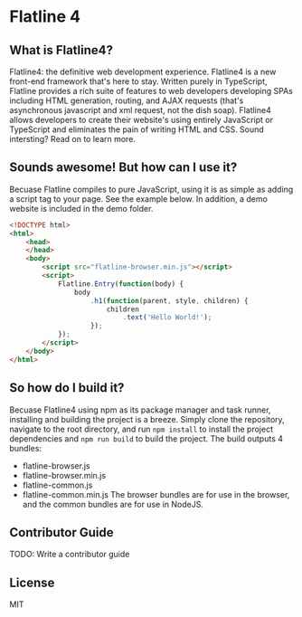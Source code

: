 # Flatline 4

## What is Flatline4?
Flatline4: the definitive web development experience. Flatline4 is a new front-end framework that's here to stay. Written purely in TypeScript, Flatline provides
a rich suite of features to web developers developing SPAs including HTML generation, routing, and AJAX requests (that's asynchronous javascript and xml request, not the dish soap).
Flatline4 allows developers to create their website's using entirely JavaScript or TypeScript and eliminates the pain of writing HTML and CSS. Sound intersting? Read on to learn more.

## Sounds awesome! But how can I use it?
Becuase Flatline compiles to pure JavaScript, using it is as simple as adding a script tag to your page. See the example below. In addition, a demo website is included in the demo folder.
```html
<!DOCTYPE html>
<html>
    <head>
    </head>
    <body>
        <script src="flatline-browser.min.js"></script>
        <script>
            Flatline.Entry(function(body) {
                body
                    .h1(function(parent, style, children) {
                        children
                            .text('Hello World!');
                    });
            });
        </script>
    </body>
</html>
```
  
## So how do I build it?
Becuase Flatline4 using npm as its package manager and task runner, installing and building the project is a breeze. Simply clone the repository, navigate to the root directory,
and run `npm install` to install the project dependencies and `npm run build` to build the project. The build outputs 4 bundles:
* flatline-browser.js
* flatline-browser.min.js
* flatline-common.js
* flatline-common.min.js
The browser bundles are for use in the browser, and the common bundles are for use in NodeJS.

## Contributor Guide
TODO: Write a contributor guide

## License
MIT